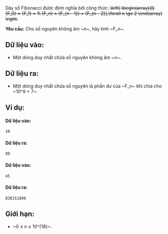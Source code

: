 Dãy số Fibonacci được định nghĩa bởi công thức:
~~\left\{ \begin{array}{l}
{F_0} = {F_1} = 1\\
{F_n} = {F_{n - 1}} + {F_{n - 2}},\forall n \ge 2
\end{array} \right.~~

****Yêu cầu:**** Cho số nguyên không âm ~n~, hãy tính ~F_n~.

## Dữ liệu vào:
- Một dòng duy nhất chứa số nguyên không âm ~n~.

## Dữ liệu ra:
- Một dòng duy nhất chứa số nguyên là phần dư của ~F_n~ khi chia cho ~10^9 + 7~.

## Ví dụ:
#### Dữ liệu vào:
```
10
```

#### Dữ liệu ra:
```
89
```

#### Dữ liệu vào:
```
45
```

#### Dữ liệu ra:
```
836311896
```

## Giới hạn:
- ~0 ≤ n ≤ 10^{18}~.